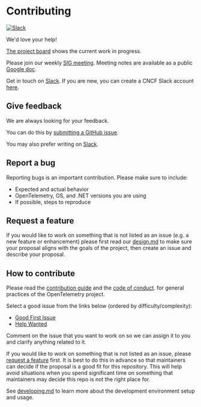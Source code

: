 # Contributing

[![Slack](https://img.shields.io/badge/slack-@cncf/otel--dotnet--auto--instr-brightgreen.svg?logo=slack)](https://cloud-native.slack.com/archives/C01NR1YLSE7)

We'd love your help!

[The project board](https://github.com/open-telemetry/opentelemetry-dotnet-instrumentation/projects/1)
shows the current work in progress.

Please join our weekly [SIG meeting](https://github.com/open-telemetry/community#special-interest-groups).
Meeting notes are available as a public [Google
doc](https://docs.google.com/document/d/1XedN2D8_PH4YLej-maT8sp4RKogfuhFpccRi3QpUcoI/edit?usp=sharing).

Get in touch on [Slack](https://cloud-native.slack.com/archives/C01NR1YLSE7).
If you are new, you can create a CNCF Slack account [here](http://slack.cncf.io/).

## Give feedback

We are always looking for your feedback.

You can do this by [submitting a GitHub issue](https://github.com/open-telemetry/opentelemetry-dotnet-instrumentation/issues/new).

You may also prefer writing on [Slack](https://cloud-native.slack.com/archives/C01NR1YLSE7).

## Report a bug

Reporting bugs is an important contribution. Please make sure to include:

* Expected and actual behavior
* OpenTelemetry, OS, and .NET versions you are using
* If possible, steps to reproduce

## Request a feature

If you would like to work on something that is not listed as an issue
(e.g. a new feature or enhancement) please first read our [design.md](design.md)
to make sure your proposal aligns with the goals of the
project, then create an issue and describe your proposal.

## How to contribute

Please read the [contribution guide](https://github.com/open-telemetry/community/blob/main/CONTRIBUTING.md)
and the [code of conduct](https://github.com/open-telemetry/community/blob/main/code-of-conduct.md).
for general practices of the OpenTelemetry project.

Select a good issue from the links below (ordered by difficulty/complexity):

* [Good First Issue](https://github.com/open-telemetry/opentelemetry-dotnet-instrumentation/issues?utf8=%E2%9C%93&q=is%3Aissue+is%3Aopen+label%3A%22good+first+issue%22)
* [Help Wanted](https://github.com/open-telemetry/opentelemetry-dotnet-instrumentation/issues?q=is%3Aissue+is%3Aopen+label%3A%22help+wanted%22)

Comment on the issue that you want to work on so we can assign it to you and
clarify anything related to it.

If you would like to work on something that is not listed as an issue,
please [request a feature](#request-a-feature) first.
It is best to do this in advance so that maintainers can decide if the proposal
is a good fit for this repository.
This will help avoid situations when you spend significant time
on something that maintainers may decide this repo is not the right place for.

See [developing.md](developing.md) to learn more about
the development environment setup and usage.
